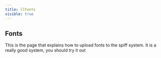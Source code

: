 ```yaml
---
title: llFonts
visible: true
---
```


## Fonts

This is the page that explains how to upload fonts to the spiff system. It is a really good system, you should try it out
[](Screen%20Shot%202020-04-30%20at%207.24.04%20pm.png)